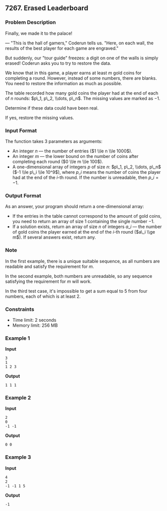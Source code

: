 ## 7267\. Erased Leaderboard

### Problem Description

Finally, we made it to the palace\!

— "This is the hall of gamers," Coderun tells us. "Here, on each wall, the results of the best player for each game are engraved."

But suddenly, our "tour guide" freezes: a digit on one of the walls is simply erased\! Coderun asks you to try to restore the data.

We know that in this game, a player earns at least $m$ gold coins for completing a round. However, instead of some numbers, there are blanks. You need to restore the information as much as possible.

The table recorded how many gold coins the player had at the end of each of $n$ rounds: $p\_1, p\_2, \\dots, p\_n$. The missing values are marked as $-1$.

Determine if these data could have been real.

If yes, restore the missing values.

### Input Format

The function takes 3 parameters as arguments:

  * An integer $n$ — the number of entries ($1 \\le n \\le 1000$).
  * An integer $m$ — the lower bound on the number of coins after completing each round ($0 \\le m \\le 100$).
  * A one-dimensional array of integers $p$ of size $n$: $p\_1, p\_2, \\dots, p\_n$ ($-1 \\le p\_i \\le 10^9$), where $p\_i$ means the number of coins the player had at the end of the $i$-th round. If the number is unreadable, then $p\_i = -1$.

### Output Format

As an answer, your program should return a one-dimensional array:

  * If the entries in the table cannot correspond to the amount of gold coins, you need to return an array of size 1 containing the single number $-1$.
  * If a solution exists, return an array of size $n$ of integers $a\_i$ — the number of gold coins the player earned at the end of the $i$-th round ($a\_i \\ge m$). If several answers exist, return any.

### Note

In the first example, there is a unique suitable sequence, as all numbers are readable and satisfy the requirement for $m$.

In the second example, both numbers are unreadable, so any sequence satisfying the requirement for $m$ will work.

In the third test case, it's impossible to get a sum equal to 5 from four numbers, each of which is at least 2.

### Constraints

  * Time limit: 2 seconds
  * Memory limit: 256 MB

### Example 1

**Input**

```
3
1
1 2 3
```

**Output**

```
1 1 1
```

### Example 2

**Input**

```
2
0
-1 -1
```

**Output**

```
0 0
```

### Example 3

**Input**

```
4
2
-1 -1 1 5
```

**Output**

```
-1
```